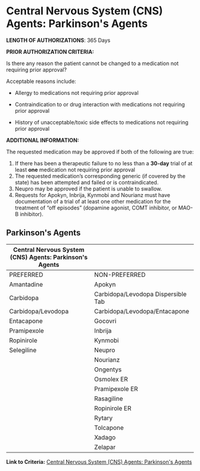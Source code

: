 # Central Nervous System (CNS) Agents: Parkinson's Agents

**LENGTH OF AUTHORIZATIONS**: 365 Days

**PRIOR AUTHORIZATION CRITERIA:**

Is there any reason the patient cannot be changed to a medication not requiring prior approval?

Acceptable reasons include:

- Allergy to medications not requiring prior approval

- Contraindication to or drug interaction with medications not requiring prior approval

- History of unacceptable/toxic side effects to medications not requiring prior approval

**ADDITIONAL INFORMATION:**

The requested medication may be approved if both of the following are true:

1. If there has been a therapeutic failure to no less than a **30-day** trial of at least **one** medication not requiring prior approval
2. The requested medication’s corresponding generic (if covered by the state) has been attempted and failed or is contraindicated.
3. Neupro may be approved if the patient is unable to swallow.
4. Requests for Apokyn, Inbrija, Kynmobi and Nourianz must have documentation of a trial of at least one other medication for the treatment of “off episodes” (dopamine agonist, COMT inhibitor, or MAO-B inhibitor).

## Parkinson's Agents

| Central Nervous System (CNS) Agents: Parkinson's Agents  |                                     |
|----------------------------------------------------------|-------------------------------------|
| PREFERRED                                                | NON-PREFERRED                       |
| Amantadine                                               | Apokyn                              |
| Carbidopa                                                | Carbidopa/Levodopa Dispersible Tab  |
| Carbidopa/Levodopa                                       | Carbidopa/Levodopa/Entacapone       |
| Entacapone                                               | Gocovri                             |
| Pramipexole                                              | Inbrija                             |
| Ropinirole                                               | Kynmobi                             |
| Selegiline                                               | Neupro                              |
|                                                          | Nourianz                            |
|                                                          | Ongentys                            |
|                                                          | Osmolex ER                          |
|                                                          | Pramipexole ER                      |
|                                                          | Rasagiline                          |
|                                                          | Ropinirole ER                       |
|                                                          | Rytary                              |
|                                                          | Tolcapone                           |
|                                                          | Xadago                              |
|                                                          | Zelapar                             |

**Link to Criteria:** [Central Nervous System (CNS) Agents: Parkinson's Agents](https://pharmacy.medicaid.ohio.gov/sites/default/files/20220415_UPDL_Criteria_FINAL_.pdf#page=40)
